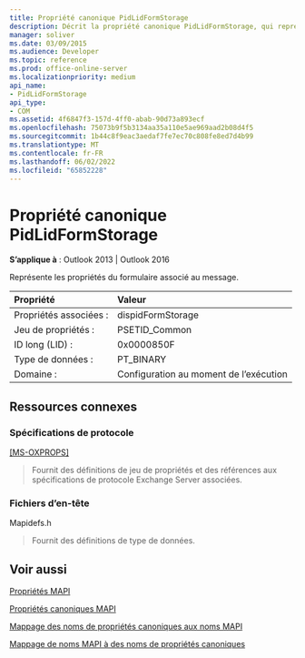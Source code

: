 ```yaml
---
title: Propriété canonique PidLidFormStorage
description: Décrit la propriété canonique PidLidFormStorage, qui représente les propriétés du formulaire associé au message.
manager: soliver
ms.date: 03/09/2015
ms.audience: Developer
ms.topic: reference
ms.prod: office-online-server
ms.localizationpriority: medium
api_name:
- PidLidFormStorage
api_type:
- COM
ms.assetid: 4f6847f3-157d-4ff0-abab-90d73a893ecf
ms.openlocfilehash: 75073b9f5b3134aa35a110e5ae969aad2b08d4f5
ms.sourcegitcommit: 1b44c8f9eac3aedaf7fe7ec70c808fe8ed7d4b99
ms.translationtype: MT
ms.contentlocale: fr-FR
ms.lasthandoff: 06/02/2022
ms.locfileid: "65852228"
---
```

# <a name="pidlidformstorage-canonical-property"></a>Propriété canonique PidLidFormStorage

  
  
**S’applique à** : Outlook 2013 | Outlook 2016 
  
Représente les propriétés du formulaire associé au message.
  
|Propriété|Valeur|
|:-----|:-----|
|Propriétés associées :  <br/> |dispidFormStorage  <br/> |
|Jeu de propriétés :  <br/> |PSETID_Common  <br/> |
|ID long (LID) :  <br/> |0x0000850F  <br/> |
|Type de données :  <br/> |PT_BINARY  <br/> |
|Domaine :  <br/> |Configuration au moment de l’exécution  <br/> |
   
## <a name="related-resources"></a>Ressources connexes

### <a name="protocol-specifications"></a>Spécifications de protocole

[[MS-OXPROPS]](https://msdn.microsoft.com/library/f6ab1613-aefe-447d-a49c-18217230b148%28Office.15%29.aspx)
  
> Fournit des définitions de jeu de propriétés et des références aux spécifications de protocole Exchange Server associées.
    
### <a name="header-files"></a>Fichiers d’en-tête

Mapidefs.h
  
> Fournit des définitions de type de données.
    
## <a name="see-also"></a>Voir aussi



[Propriétés MAPI](mapi-properties.md)
  
[Propriétés canoniques MAPI](mapi-canonical-properties.md)
  
[Mappage des noms de propriétés canoniques aux noms MAPI](mapping-canonical-property-names-to-mapi-names.md)
  
[Mappage de noms MAPI à des noms de propriétés canoniques](mapping-mapi-names-to-canonical-property-names.md)

